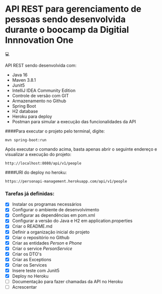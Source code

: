 # API REST para gerenciamento de pessoas sendo desenvolvida durante o boocamp da Digitial Innnovation One

:computer:

API REST sendo desenvolvida com:

- Java 16
- Maven 3.8.1
- Junit5  
- IntelliJ IDEA Community Edition
- Controle de versão com GIT
- Armazenamento no Github   
- Spring Boot
- H2 database
- Heroku para deploy
- Postman para simular a execução das funcionalidades da API

####Para executar o projeto pelo terminal, digite:

```shell script
mvn spring-boot:run 
```

Após executar o comando acima, basta apenas abrir o seguinte endereço e visualizar a execução do projeto:

```
http://localhost:8080/api/v1/people
```

####URI do deploy no heroku:

```
https://personapi-management.herokuapp.com/api/v1/people
```

### Tarefas já definidas:

- [x] Instalar os programas necessários
- [x] Configurar o ambiente de desenvolvimento
- [x] Configurar as dependências em pom.xml
- [x] Configurar a versão do Java e H2 em application.properties
- [x] Criar o README.md
- [x] Definir a organização inicial do projeto 
- [x] Criar o repositório no Github
- [x] Criar as entidades *Person* e *Phone*
- [x] Criar o service *PersonService*
- [x] Criar os DTO's
- [x] Criar as Exceptions
- [x] Criar os Services
- [x] Insere teste com Junit5 
- [x] Deploy no Heroku 
- [ ] Documentação para fazer chamadas da API no Heroku
- [ ] Acrescentar
